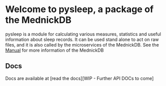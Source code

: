 # Welcome to pysleep, a package of the MednickDB

pysleep is a module for calculating various measures, statistics and useful information about sleep records.
It can be used stand alone to act on raw files, and it is also called by the microservices of the MednickDB.
See the [Manual](https://docs.google.com/document/d/18tD_ddjSYGFzIE07Uzoi0E3woXQ61TnQjqc4uXM4eXg/edit?usp=sharing) for more information of the MednickDB

## Docs

Docs are available at [read the docs][WIP - Further API DOCs to come]
